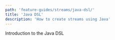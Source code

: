 ```yaml
---
path: 'feature-guides/streams/java-dsl/'
title: 'Java DSL'
description: 'How to create streams using Java'
---
```


Introduction to the Java DSL
